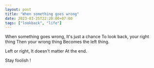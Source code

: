 ```yaml
---
layout: post
title: "When something goes wrong"
date: 2023-03-25T22:20:00+07:00
tags: ["lookback", "life"]
---
```


When something goes wrong,
It's just a chance
To look back, your right thing
Then your wrong thing
Becomes the left thing.

Left or right,
It doesn't matter
At the end.

Stay foolish !
